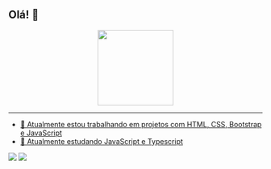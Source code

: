 ## Olá! 👋

<div align="center">
  <a href="https://github.com/matheus-ferreira1">
  <img height="150em" src="https://github-readme-stats.vercel.app/api/top-langs/?username=matheus-ferreira1&layout=compact&langs_count=7&theme=dracula"/>
</div>

  ---
  
- 🔭 Atualmente estou trabalhando em projetos com HTML, CSS, Bootstrap e JavaScript
- 🌱 Atualmente estudando JavaScript e Typescript



<div>
  <a href="https://www.linkedin.com/in/matheus-tavares-ferreira-383745134/" target="_blank">  <img src="https://img.shields.io/badge/LinkedIn-0077B5?style=for-the-badge&logo=linkedin&logoColor=white" target="_blank"></a>
  <a href="https://twitter.com/matheusferr33" target="_blank">  <img src="https://img.shields.io/badge/Twitter-1DA1F2?style=for-the-badge&logo=twitter&logoColor=white target="_blank""></a>
  
</div>
